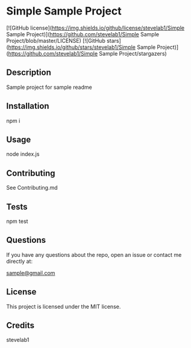 # Simple Sample Project
  [![GitHub license](https://img.shields.io/github/license/stevelab1/Simple Sample Project)](https://github.com/stevelab1/Simple Sample Project/blob/master/LICENSE)
  [![GitHub stars](https://img.shields.io/github/stars/stevelab1/Simple Sample Project)](https://github.com/stevelab1/Simple Sample Project/stargazers)
  
  ## Description 
  Sample project for sample readme

  ## Installation

  npm i

  ## Usage

  node index.js

  ## Contributing

  See Contributing.md

  ## Tests

  npm test

  ## Questions

  If you have any questions about the repo, open an issue or contact me directly at:

  sample@gmail.com

  ## License

  This project is licensed under the MIT license.

  ## Credits

  stevelab1

  